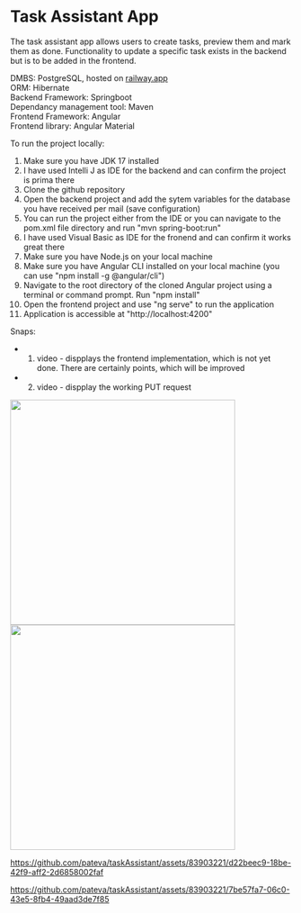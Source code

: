 # Task Assistant App

The task assistant app allows users to create tasks, preview them and mark them as done. Functionality to update a specific task exists in the backend but is to be added in the frontend.

DMBS: PostgreSQL, hosted on [railway.app](https://railway.app/)<br>
ORM: Hibernate<br>
Backend Framework: Springboot<br>
Dependancy management tool: Maven<br>
Frontend Framework: Angular<br>
Frontend library: Angular Material<br>

To run the project locally:
1. Make sure you have JDK 17 installed
2. I have used Intelli J as IDE for the backend and can confirm the project is prima there
4. Clone the github repository
5. Open the backend project and add the sytem variables for the database you have received per mail (save configuration)
6. You can run the project either from the IDE or you can navigate to the pom.xml file directory and run "mvn spring-boot:run"
7. I have used Visual Basic as IDE for the fronend and can confirm it works great there
8. Make sure you have Node.js on your local machine
9. Make sure you have Angular CLI installed on your local machine (you can use "npm install -g @angular/cli")
10.  Navigate to the root directory of the cloned Angular project using a terminal or command prompt. Run "npm install"
11.  Open the frontend project and use "ng serve" to run the application
12.  Application is accessible at "http://localhost:4200"

Snaps:
- 1. video - dispplays the frontend implementation, which is not yet done. There are certainly points, which will be improved
- 2. video - dispplay the working PUT request

<img src="https://github.com/pateva/taskAssistant/assets/83903221/769e1d46-ae1d-478f-b8b6-50b95ee4c3fb" width=400/>
<img src="https://github.com/pateva/taskAssistant/assets/83903221/dbb95aee-b0d1-4b77-92da-e4c0171816a9" width=400/>



https://github.com/pateva/taskAssistant/assets/83903221/d22beec9-18be-42f9-aff2-2d6858002faf


https://github.com/pateva/taskAssistant/assets/83903221/7be57fa7-06c0-43e5-8fb4-49aad3de7f85




  
